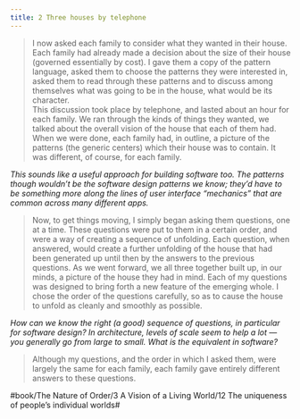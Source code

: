 ```yaml
---
title: 2 Three houses by telephone
---
```


> I now asked each family to consider what they wanted in their house. Each family had already made a decision about the size of their house (governed essentially by cost). I gave them a copy of the pattern language, asked them to choose the patterns they were interested in, asked them to read through these patterns and to discuss among themselves what was going to be in the house, what would be its character.  
> This discussion took place by telephone, and lasted about an hour for each family. We ran through the kinds of things they wanted, we talked about the overall vision of the house that each of them had. When we were done, each family had, in outline, a picture of the patterns (the generic centers) which their house was to contain. It was different, of course, for each family.  

*This sounds like a useful approach for building software too. The patterns though wouldn’t be the software design patterns we know; they’d have to be something more along the lines of user interface “mechanics” that are common across many different apps.*

> Now, to get things moving, I simply began asking them questions, one at a time. These questions were put to them in a certain order, and were a way of creating a sequence of unfolding. Each question, when answered, would create a further unfolding of the house that had been generated up until then by the answers to the previous questions. As we went forward, we all three together built up, in our minds, a picture of the house they had in mind. Each of my questions was designed to bring forth a new feature of the emerging whole. I chose the order of the questions carefully, so as to cause the house to unfold as cleanly and smoothly as possible.  

*How can we know the right (a good) sequence of questions, in particular for software design? In architecture, levels of scale seem to help a lot — you generally go from large to small. What is the equivalent in software?*

> Although my questions, and the order in which I asked them, were largely the same for each family, each family gave entirely different answers to these questions.  

#book/The Nature of Order/3 A Vision of a Living World/12 The uniqueness of people’s individual worlds#
